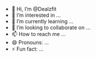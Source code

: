 - 👋 Hi, I’m @Dealzfit
- 👀 I’m interested in ...
- 🌱 I’m currently learning ...
- 💞️ I’m looking to collaborate on ...
- 📫 How to reach me ...
- 😄 Pronouns: ...
- ⚡ Fun fact: ...

<!---
Dealzfit/Dealzfit is a ✨ special ✨ repository because its `README.md` (this file) appears on your GitHub profile.
You can click the Preview link to take a look at your changes.
--->
